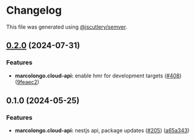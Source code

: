 # Changelog

This file was generated using [@jscutlery/semver](https://github.com/jscutlery/semver).

## [0.2.0](https://github.com/marcolongol/marcolongo.cloud/compare/marcolongo.cloud-api-0.1.0...marcolongo.cloud-api-0.2.0) (2024-07-31)


### Features

* **marcolongo.cloud-api:** enable hmr for development targets ([#408](https://github.com/marcolongol/marcolongo.cloud/issues/408)) ([9feaec2](https://github.com/marcolongol/marcolongo.cloud/commit/9feaec2645ddde29366a70f71b4ccd84616027fb))

## 0.1.0 (2024-05-25)


### Features

* **marcolongo.cloud-api:** nestjs api, package updates ([#205](https://github.com/marcolongol/marcolongo.cloud/issues/205)) ([a65a343](https://github.com/marcolongol/marcolongo.cloud/commit/a65a343f338e4e292369f84ee3fe3d8131a80fdf))
